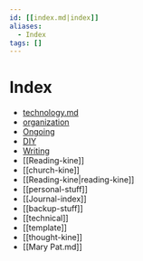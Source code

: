 ```yaml
---
id: [[index.md|index]]
aliases:
  - Index
tags: []
---
```


# Index

- [technology.md](technology.md)
- [organization](1728505907-organization)
- [Ongoing](Ongoing)
- [DIY](DIY)
- [Writing](writing.md)
- [[Reading-kine]]
- [[church-kine]]
- [[Reading-kine|reading-kine]]
- [[personal-stuff]]
- [[Journal-index]]
- [[backup-stuff]]
- [[technical]]
- [[template]]
- [[thought-kine]]
- [[Mary Pat.md]]
